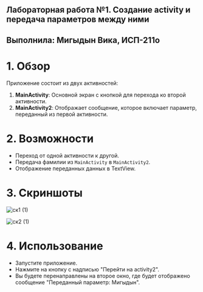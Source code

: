## Лабораторная работа №1. Создание activity и передача параметров между ними 
## Выполнила: Мигыдын Вика, ИСП-211о

# 1. Обзор
Приложение состоит из двух активностей:
1. **MainActivity**: Основной экран с кнопкой для перехода ко второй активности.
2. **MainActivity2**: Отображает сообщение, которое включает параметр, переданный из первой активности.

# 2. Возможности
- Переход от одной активности к другой.
- Передача фамилии из `MainActivity` в `MainActivity2`.
- Отображение переданных данных в TextView.

# 3. Скриншоты

![ск1 (1)](https://github.com/user-attachments/assets/a89979f7-1436-4318-9cb3-4659eddebb00)

![ск2 (1)](https://github.com/user-attachments/assets/81a4f425-a096-49c3-980d-32bd8e97b275)

# 4. Использование
- Запустите приложение.
- Нажмите на кнопку с надписью "Перейти на activity2".
- Вы будете перенаправлены на второе окно, где будет отображено сообщение "Переданный параметр: Мигыдын".
